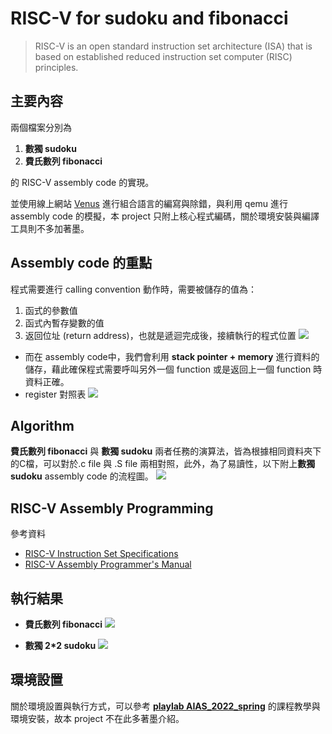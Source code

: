 # RISC-V for sudoku and fibonacci
>RISC-V is an open standard instruction set architecture (ISA) that is based on established reduced instruction set computer (RISC) principles.
## 主要內容
兩個檔案分別為
1. **數獨 sudoku**
2. **費氏數列 fibonacci**

的 RISC-V assembly code 的實現。

並使用線上網站 [Venus](https://www.kvakil.me/venus/) 進行組合語言的編寫與除錯，與利用 qemu 進行 assembly code 的模擬，本 project 只附上核心程式編碼，關於環境安裝與編譯工具則不多加著墨。

## Assembly code 的重點
程式需要進行 calling convention 動作時，需要被儲存的值為：
1. 函式的參數值
2. 函式內暫存變數的值
3. 返回位址 (return address)，也就是遞迴完成後，接續執行的程式位置
![](https://playlab.computing.ncku.edu.tw:3001/uploads/upload_7646564d47a7c6b5b6365293a764fd37.png)
- 而在 assembly code中，我們會利用 **stack pointer + memory** 進行資料的儲存，藉此確保程式需要呼叫另外一個 function 或是返回上一個  function 時資料正確。
- register 對照表
![](https://playlab.computing.ncku.edu.tw:3001/uploads/upload_677e12f403993b93e2be2c308b3819d1.png)

## Algorithm
**費氏數列 fibonacci** 與 **數獨 sudoku** 兩者任務的演算法，皆為根據相同資料夾下的C檔，可以對於.c file 與 .S file 兩相對照，此外，為了易讀性，以下附上**數獨 sudoku** assembly code 的流程圖。
![](https://i.imgur.com/hWAPW4u.png)


## RISC-V Assembly Programming
參考資料
- [RISC-V Instruction Set Specifications](https://msyksphinz-self.github.io/riscv-isadoc/html/index.html)
- [RISC-V Assembly Programmer's Manual](https://github.com/riscv-non-isa/riscv-asm-manual/blob/master/riscv-asm.md)

## 執行結果
- **費氏數列 fibonacci**
![](https://playlab.computing.ncku.edu.tw:3001/uploads/upload_7f9cd8a8b384680d82f4e02923d08171.jpg)

- **數獨 2\*2 sudoku**
![](https://playlab.computing.ncku.edu.tw:3001/uploads/upload_2a517798287cfd7b1d2fe468ee439bb0.png)

## 環境設置
關於環境設置與執行方式，可以參考 [**playlab AIAS_2022_spring**](https://playlab.computing.ncku.edu.tw/AIAS_2022_spring.html) 的課程教學與環境安裝，故本 project 不在此多著墨介紹。
